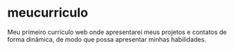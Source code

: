 # meucurriculo
Meu primeiro currículo web onde apresentarei meus projetos e contatos de forma dinâmica, de modo que possa apresentar minhas habilidades.
